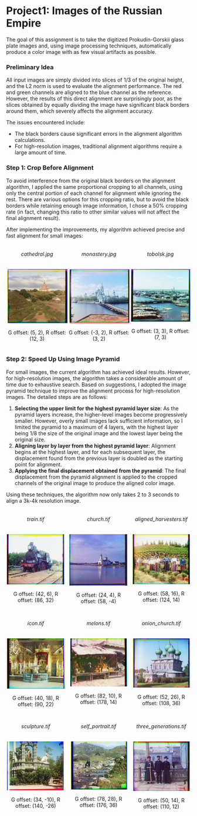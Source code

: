 # Project1: Images of the Russian Empire

The goal of this assignment is to take the digitized Prokudin-Gorskii glass plate images and, using image processing techniques, automatically produce a color image with as few visual artifacts as possible.

### Preliminary Idea

All input images are simply divided into slices of 1/3 of the original height, and the L2 norm is used to evaluate the alignment performance. The red and green channels are aligned to the blue channel as the reference. However, the results of this direct alignment are surprisingly poor, as the slices obtained by equally dividing the image have significant black borders around them, which severely affects the alignment accuracy. 

The issues encountered include:  
- The black borders cause significant errors in the alignment algorithm calculations.  
- For high-resolution images, traditional alignment algorithms require a large amount of time.

### Step 1: Crop Before Alignment

To avoid interference from the original black borders on the alignment algorithm, I applied the same proportional cropping to all channels, using only the central portion of each channel for alignment while ignoring the rest. There are various options for this cropping ratio, but to avoid the black borders while retaining enough image information, I chose a 50% cropping rate (in fact, changing this ratio to other similar values will not affect the final alignment result).

After implementing the improvements, my algorithm achieved precise and fast alignment for small images:

<div style="display: flex; justify-content: space-around;">
    <div style="text-align: center;">
        <h6>cathedral.jpg</h6>
        <img src="project1_data\aligned_cathedral.jpg" alt="image1" style="width: 200px;">
        <p>G offset: (5, 2), R offset: (12, 3)</p>
    </div>
    <div style="text-align: center;">
        <h6>monastery.jpg</h6>
        <img src="project1_data\aligned_monastery.jpg" alt="image2" style="width: 200px;">
        <p>G offset: (-3, 2), R offset: (3, 2)</p>
    </div>
    <div style="text-align: center;">
        <h6>tobolsk.jpg</h6>
        <img src="project1_data\aligned_tobolsk.jpg" alt="image3" style="width: 200px;">
        <p>G offset: (3, 3), R offset: (7, 3)</p>
    </div>
</div>

### Step 2: Speed Up Using Image Pyramid

For small images, the current algorithm has achieved ideal results. However, for high-resolution images, the algorithm takes a considerable amount of time due to exhaustive search. Based on suggestions, I adopted the image pyramid technique to improve the alignment process for high-resolution images. The detailed steps are as follows:

1. **Selecting the upper limit for the highest pyramid layer size**: As the pyramid layers increase, the higher-level images become progressively smaller. However, overly small images lack sufficient information, so I limited the pyramid to a maximum of 4 layers, with the highest layer being 1/8 the size of the original image and the lowest layer being the original size.
2. **Aligning layer by layer from the highest pyramid layer**: Alignment begins at the highest layer, and for each subsequent layer, the displacement found from the previous layer is doubled as the starting point for alignment.
3. **Applying the final displacement obtained from the pyramid**: The final displacement from the pyramid alignment is applied to the cropped channels of the original image to produce the aligned color image.

Using these techniques, the algorithm now only takes 2 to 3 seconds to align a 3k-4k resolution image.

<div style="display: grid; grid-template-columns: repeat(3, 1fr); gap: 10px;">
    <div style="text-align: center;">
        <h6>train.tif</h6>
        <img src="project1_data/aligned_train.jpg" alt="train" style="width: 100%;">
        <p>G offset: (42, 6), R offset: (86, 32)</p>
    </div>
    <div style="text-align: center;">
        <h6>church.tif</h6>
        <img src="project1_data/aligned_church.jpg" alt="monastery" style="width: 100%;">
        <p>G offset: (24, 4), R offset: (58, -4)</p>
    </div>
    <div style="text-align: center;">
        <h6>aligned_harvesters.tif</h6>
        <img src="project1_data/aligned_harvesters.jpg" alt="harvesters" style="width: 100%;">
        <p>G offset: (58, 16), R offset: (124, 14)</p>
    </div>
    <div style="text-align: center;">
        <h6>icon.tif</h6>
        <img src="project1_data/aligned_icon.jpg" alt="icon" style="width: 100%;">
        <p>G offset: (40, 18), R offset: (90, 22)</p>
    </div>
    <div style="text-align: center;">
        <h6>melons.tif</h6>
        <img src="project1_data/aligned_melons.jpg" alt="melons" style="width: 100%;">
        <p>G offset: (82, 10), R offset: (178, 14)</p>
    </div>
    <div style="text-align: center;">
        <h6>onion_church.tif</h6>
        <img src="project1_data/aligned_onion_church.jpg" alt="onion_church" style="width: 100%;">
        <p>G offset: (52, 26), R offset: (108, 36)</p>
    </div>
    <div style="text-align: center;">
        <h6>sculpture.tif</h6>
        <img src="project1_data/aligned_sculpture.jpg" alt="sculpture" style="width: 100%;">
        <p>G offset: (34, -10), R offset: (140, -26)</p>
    </div>
    <div style="text-align: center;">
        <h6>self_portrait.tif</h6>
        <img src="project1_data/aligned_self_portrait.jpg" alt="self_portrait" style="width: 100%;">
        <p>G offset: (78, 28), R offset: (176, 36)</p>
    </div>
    <div style="text-align: center;">
        <h6>three_generations.tif</h6>
        <img src="project1_data/aligned_three_generations.jpg" alt="three_generations" style="width: 100%;">
        <p>G offset: (50, 14), R offset: (110, 12)</p>
    </div>


</div>